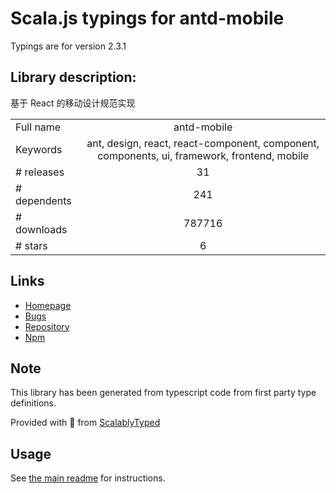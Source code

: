 
# Scala.js typings for antd-mobile

Typings are for version 2.3.1

## Library description:
基于 React 的移动设计规范实现

|                    |                 |
| ------------------ | :-------------: |
| Full name          | antd-mobile |
| Keywords           | ant, design, react, react-component, component, components, ui, framework, frontend, mobile |
| # releases         | 31 |
| # dependents       | 241 |
| # downloads        | 787716 |
| # stars            | 6 |

## Links
- [Homepage](http://mobile.ant.design)
- [Bugs](http://github.com/ant-design/ant-design-mobile/issues)
- [Repository](https://github.com/ant-design/ant-design-mobile)
- [Npm](https://www.npmjs.com/package/antd-mobile)
    


## Note
This library has been generated from typescript code from first party type definitions.

Provided with :purple_heart: from [ScalablyTyped](https://github.com/oyvindberg/ScalablyTyped)

## Usage
See [the main readme](../../readme.md) for instructions.


